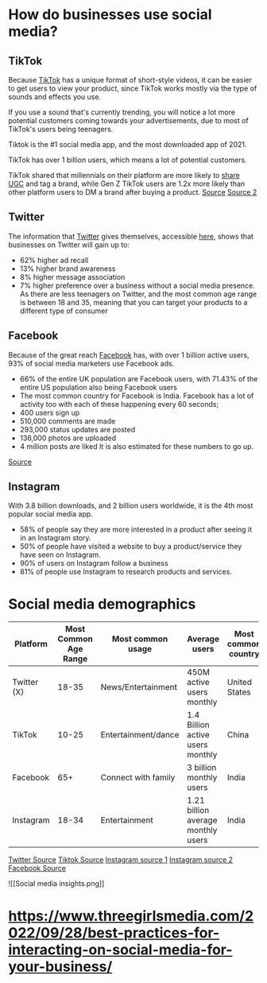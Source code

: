 # How do businesses use social media?
## TikTok
Because [TikTok](https://tiktok.com) has a unique format of short-style videos, it can be easier to get users to view your product, since TikTok works mostly via the type of sounds and effects you use.

If you use a sound that's currently trending, you will notice a lot more potential customers coming towards your advertisements, due to most of TikTok's users being teenagers.

Tiktok is the #1 social media app, and the most downloaded app of 2021.

TikTok has over 1 billion users, which means a lot of potential customers.

TikTok shared that millennials on their platform are more likely to [share UGC](https://www.tiktok.com/business/en-GB/insights/tt1167) and tag a brand, while Gen Z TikTok users are 1.2x more likely than other platform users to DM a brand after buying a product.
[Source](https://www.forbes.com/sites/forbesbusinesscouncil/2022/12/09/why-businesses-benefit-from-being-on-tiktok/?sh=5d1bfb7c6430)
[Source 2](https://thesocialshepherd.com/blog/tiktok-statistics)
## Twitter
The information that [Twitter](https://twitter.com) gives themselves, accessible [here](https://business.twitter.com/en/basics/intro-twitter-for-business.html), shows that businesses on Twitter will gain up to:
- 62% higher ad recall
- 13% higher brand awareness
- 8% higher message association
- 7% higher preference over a business without a social media presence.
As there are less teenagers on Twitter, and the most common age range is between 18 and 35, meaning that you can target your products to a different type of consumer

## Facebook
Because of the great reach [Facebook](https://facebook.com) has, with over 1 billion active users, 93% of social media marketers use Facebook ads.
- 66% of the entire UK population are Facebook users, with 71.43% of the entire US population also being Facebook users
- The most common country for Facebook is India.
Facebook has a lot of activity too with each of these happening every 60 seconds;
- 400 users sign up 
- 510,000 comments are made 
- 293,000 status updates are posted 
- 136,000 photos are uploaded
- 4 million posts are liked
It is also estimated for these numbers to go up.

[Source](https://thesocialshepherd.com/blog/facebook-statistics)

## Instagram
With 3.8 billion downloads, and 2 billion users worldwide, it is the 4th most popular social media app.
- 58% of people say they are more interested in a product after seeing it in an Instagram story.
- 50% of people have visited a website to buy a product/service they have seen on Instagram.
- 90% of users on Instagram follow a business
- 81% of people use Instagram to research products and services.

# Social media demographics

| Platform | Most Common Age Range | Most common usage | Average users | Most common country|
| ---- |---- | ---- | --- | --- |
| Twitter (X) | 18-35 | News/Entertainment | 450M active users monthly | United States |
| TikTok | 10-25 | Entertainment/dance | 1.4 Billion active users monthly | China |
| Facebook | 65+ | Connect with family | 3 billion monthly users | India |
| Instagram | 18-34 | Entertainment | 1.21 billion average monthly users | India |

[Twitter Source](https://thesocialshepherd.com/blog/twitter-statistics)
[Tiktok Source](https://thesocialshepherd.com/blog/tiktok-statisticsS)
[Instagram source 1](https://www.statista.com/statistics/183585/instagram-number-of-global-users/)
[Instagram source 2](https://thesocialshepherd.com/blog/instagram-statistics)
[Facebook Source](https://thesocialshepherd.com/blog/facebook-statistics)


![[Social media insights.png]]
# https://www.threegirlsmedia.com/2022/09/28/best-practices-for-interacting-on-social-media-for-your-business/
